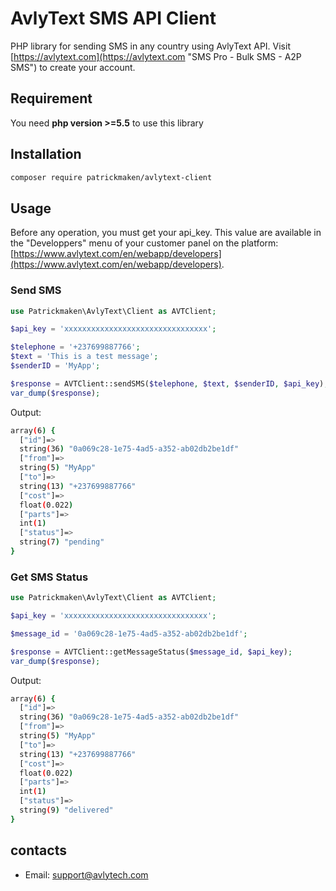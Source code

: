 # AvlyText SMS API Client

PHP library for sending SMS in any country using AvlyText API. Visit [https://avlytext.com](https://avlytext.com "SMS Pro - Bulk SMS - A2P SMS") to create your account.

## Requirement

You need **php version >=5.5** to use this library

## Installation

```bash
composer require patrickmaken/avlytext-client
```

## Usage

Before any operation, you must get your api_key. This value are available in the "Developpers" menu of your customer panel on the platform: [https://www.avlytext.com/en/webapp/developers](https://www.avlytext.com/en/webapp/developers).

### Send SMS

```php
use Patrickmaken\AvlyText\Client as AVTClient;

$api_key = 'xxxxxxxxxxxxxxxxxxxxxxxxxxxxxxxx';

$telephone = '+237699887766';
$text = 'This is a test message';
$senderID = 'MyApp';

$response = AVTClient::sendSMS($telephone, $text, $senderID, $api_key);
var_dump($response);
```

Output:
```bash
array(6) {
  ["id"]=>
  string(36) "0a069c28-1e75-4ad5-a352-ab02db2be1df"
  ["from"]=>
  string(5) "MyApp"
  ["to"]=>
  string(13) "+237699887766"
  ["cost"]=>
  float(0.022)
  ["parts"]=>
  int(1)
  ["status"]=>
  string(7) "pending"
}
```

### Get SMS Status

```php
use Patrickmaken\AvlyText\Client as AVTClient;

$api_key = 'xxxxxxxxxxxxxxxxxxxxxxxxxxxxxxxx';

$message_id = '0a069c28-1e75-4ad5-a352-ab02db2be1df';

$response = AVTClient::getMessageStatus($message_id, $api_key);
var_dump($response);
```

Output:
```bash
array(6) {
  ["id"]=>
  string(36) "0a069c28-1e75-4ad5-a352-ab02db2be1df"
  ["from"]=>
  string(5) "MyApp"
  ["to"]=>
  string(13) "+237699887766"
  ["cost"]=>
  float(0.022)
  ["parts"]=>
  int(1)
  ["status"]=>
  string(9) "delivered"
}
```

## contacts
+ Email: [support@avlytech.com](mailto:support@avlytech.com)
